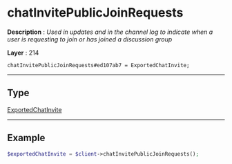 # chatInvitePublicJoinRequests

**Description** : *Used in updates and in the channel log to indicate when a user is requesting to join or has joined a discussion group*

**Layer** : 214

```tl
chatInvitePublicJoinRequests#ed107ab7 = ExportedChatInvite;
```

---

## Type

[ExportedChatInvite](type/ExportedChatInvite)

---

## Example

```php
$exportedChatInvite = $client->chatInvitePublicJoinRequests();
```